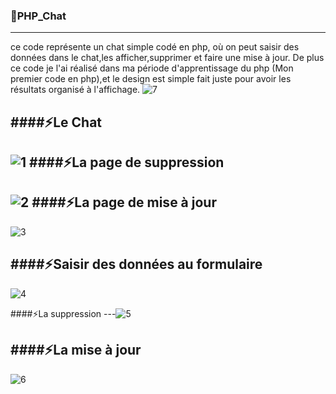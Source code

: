 ### 🥅PHP_Chat
---
ce code représente un chat simple codé en php, où on peut saisir des données dans le chat,les afficher,supprimer et faire une mise à jour. De plus ce code je l'ai réalisé dans ma période d'apprentissage du php (Mon premier code en php),et le design est simple fait juste pour avoir les résultats organisé à l'affichage.
![7](https://user-images.githubusercontent.com/88494947/146919100-c59016b6-b20f-4a53-80b2-9c3155cfd5c7.png)

####⚡Le Chat
---
![1](https://user-images.githubusercontent.com/88494947/146919054-2b5ef9e8-fc84-498c-9f3b-b32526479cd1.png)
####⚡La page de suppression
---
![2](https://user-images.githubusercontent.com/88494947/146919060-06355172-fa25-44d0-989e-8947def24e43.png)
####⚡La page de mise à jour
---
![3](https://user-images.githubusercontent.com/88494947/146919069-74109399-fbe3-4131-9e7d-c8b74559bc6d.png)

####⚡Saisir des données au formulaire
---
![4](https://user-images.githubusercontent.com/88494947/146919075-b97aed7e-adaa-45f6-83ef-997f7c424f33.png)

####⚡La suppression
---![5](https://user-images.githubusercontent.com/88494947/146919082-75ec20cb-e933-4e59-b2c7-56feca29182a.png)

####⚡La mise à jour
---
![6](https://user-images.githubusercontent.com/88494947/146919085-d587a13a-6b2c-4a48-948f-25fee81637b8.png)

